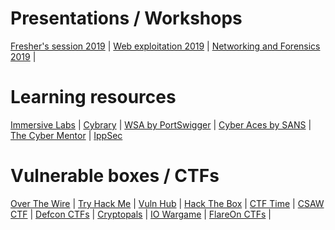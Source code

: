 # Presentations / Workshops
[Fresher's session 2019](https://drive.google.com/open?id=1EjH3fUwpRcj9CamOM_03YdpY5_DNAvSS) | 
[Web exploitation 2019](https://drive.google.com/file/d/18t87wjQnJvos3y3Aq0zj9XNUVgfcFknQ/view?usp=sharing) |
[Networking and Forensics 2019](https://drive.google.com/file/d/1BgcjrWAFEt7pOqRURU_PdbZXqO0BizK6/view?usp=sharing) |

# Learning resources
[Immersive Labs](https://immersivelabs.online/signin) |
[Cybrary](https://www.cybrary.it/) |
[WSA by PortSwigger](https://portswigger.net/web-security) |
[Cyber Aces by SANS](https://www.cyberaces.org/courses.html) |
[The Cyber Mentor](https://www.youtube.com/channel/UC0ArlFuFYMpEewyRBzdLHiw) |
[IppSec](https://www.youtube.com/channel/UCa6eh7gCkpPo5XXUDfygQQA)

# Vulnerable boxes / CTFs
[Over The Wire](https://overthewire.org/wargames/) |
[Try Hack Me](https://tryhackme.com/dashboard) |
[Vuln Hub](https://www.vulnhub.com/) |
[Hack The Box](https://www.hackthebox.eu/home) |
[CTF Time](https://ctftime.org/event/list/upcoming) |
[CSAW CTF](https://365.csaw.io/) |
[Defcon CTFs](https://ctftime.org/ctf/1/) |
[Cryptopals](https://cryptopals.com/) |
[IO Wargame](https://io.netgarage.org/) |
[FlareOn CTFs](http://flare-on.com/) |
